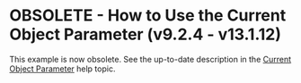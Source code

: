 # OBSOLETE - How to Use the Current Object Parameter (v9.2.4 - v13.1.12)


<p>This example is now obsolete. See the up-to-date description in the <a href="http://documentation.devexpress.com/#Xaf/CustomDocument3204">Current Object Parameter</a> help topic.</p>

<br/>



